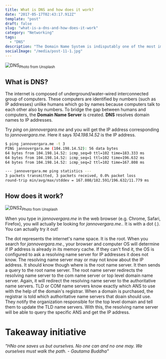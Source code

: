 ```yaml
---
title: What is DNS and how does it work?
date: "2017-05-17T02:43:17.912Z"
template: "post"
draft: false
slug: "what-is-a-dns-and-how-does-it-work"
category: "Networking"
tags:
  - "DNS"
description: "The Domain Name System is indisputably one of the most important and overlooked parts of the internet. In this section, we will learn what DNS is actually about and why it is important."
socialImage: "/media/post-11-1.jpg"
---
```


![DNS](/media/post-18-1.jpg "DNS Servers")<sub>Photo from Unsplash</sub>

## What is DNS?
The internet is composed of underground/water-wired interconnected group of computers. These computers are identified by numbers (such as IP addresses) unlike humans which go by names because computers talk to each other also by numbers. To bridge the gap between humans and computers, the **Domain Name Server** is created. **DNS** resolves domain names to IP addresses.

Try *ping* on *jannovergara.me* and you will get the IP address corresponding to *jannovergara.me*. Here it says *104.198.14.52* is the IP address.
```bash
$ ping jannovergara.me -t 3
PING jannovergara.me (104.198.14.52): 56 data bytes
64 bytes from 104.198.14.52: icmp_seq=0 ttl=102 time=183.333 ms
64 bytes from 104.198.14.52: icmp_seq=1 ttl=102 time=196.632 ms
64 bytes from 104.198.14.52: icmp_seq=2 ttl=102 time=167.808 ms

--- jannovergara.me ping statistics ---
3 packets transmitted, 3 packets received, 0.0% packet loss
round-trip min/avg/max/stddev = 167.808/182.591/196.632/11.779 ms
```

## How does it work?

![DNS2](/media/post-18-2.jpg "DNS Lookup.")<sub>Photo from Unsplash</sub>

When you type in *jannovergara.me* in the web browser (e.g. Chrome, Safari, Firefox), you will actually be looking for *jannovergara.me.*. It is with a dot (.). You can actually try it out!

The dot represents the internet's name space. It is the root. When you search for *jannovergara.me.*, your browser and computer OS will determine if IP address is already in its memory cache. If they can't find it, the OS is configured to ask a resolving name server for IP addresses it does not know. The resolving name server may or may not know about the IP address. It should know though where is the root name server. It then sends a query to the root name server. The root name server redirects the resolving name server to the com name server or top level domain name server. Again, it will redirect the resolving name server to the authoritative name servers. TLD or COM name servers know exactly which ANS to use with the help of the domain's registrar. When a domain is purchased, the registrar is told which authoritative name servers that doain should use. They notify the organization responsible for the top level domain and tell them to update the TLD name servers. With this, the resolving name server will be able to query the specific ANS and get the IP address.

# Takeaway initiative
_"HNo one saves us but ourselves. No one can and no one may. We ourselves must walk the path. - Gautama Buddha"_